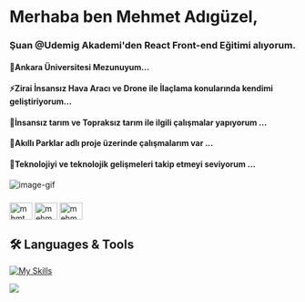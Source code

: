 # Merhaba ben Mehmet Adıgüzel,
### **Şuan @Udemig Akademi'den React Front-end Eğitimi alıyorum.**
#### **💬Ankara Üniversitesi Mezunuyum...**
#### **⚡Zirai İnsansız Hava Aracı ve Drone ile İlaçlama konularında kendimi geliştiriyorum...**
#### **🌱İnsansız tarım ve Topraksız tarım ile ilgili çalışmalar yapıyorum ...**
#### **👋Akıllı Parklar adlı proje üzerinde çalışmalarım var ...**
#### **👋Teknolojiyi ve teknolojik gelişmeleri takip etmeyi seviyorum ...**
  
![image-gif](https://github.com/mehmet-adgzl22/Mehmet-Adgzl22/assets/169144147/d608be1f-4366-46cd-aeb0-984e21e3d7ce)

<h3 align="left"></h3>

<h3 align="left"></h3>
<p align="left">
<a href="https://twitter.com/mhmt_adgzl22" target="blank"><img align="center" src="https://raw.githubusercontent.com/rahuldkjain/github-profile-readme-generator/master/src/images/icons/Social/twitter.svg" alt="mhmt_adgzl22" height="30" width="40" /></a>
<a href="https://linkedin.com/in/mehmet-ad%c4%b1g%c3%bczel22/" target="blank"><img align="center" src="https://raw.githubusercontent.com/rahuldkjain/github-profile-readme-generator/master/src/images/icons/Social/linked-in-alt.svg" alt="mehmet-ad%c4%b1g%c3%bczel22/" height="30" width="40" /></a>
<a href="https://instagram.com/mehmet.adiguzelll" target="blank"><img align="center" src="https://raw.githubusercontent.com/rahuldkjain/github-profile-readme-generator/master/src/images/icons/Social/instagram.svg" alt="mehmet.adiguzelll" height="30" width="40" /></a>
</p>



## 🛠 Languages & Tools
[![My Skills](https://skillicons.dev/icons?i=js,html,css,git,github,react,ts,vscode)](https://skillicons.dev)



<a href="https://visitcount.itsvg.in">
  <img src="https://visitcount.itsvg.in/api?id=mehmet-adgzl22&label=Profile%20Views&color=1&icon=1&pretty=false" />
</a> 














